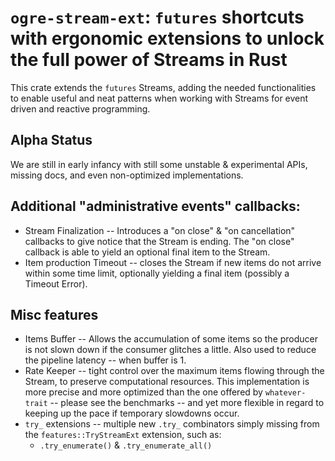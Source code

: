 # `ogre-stream-ext`: `futures` shortcuts with ergonomic extensions to unlock the full power of Streams in Rust

This crate extends the `futures` Streams, adding the needed functionalities to enable useful and neat patterns when working with Streams for
event driven and reactive programming.


## Alpha Status
We are still in early infancy with still some unstable & experimental APIs, missing docs, and even non-optimized implementations.


## Additional "administrative events" callbacks:
 * Stream Finalization -- Introduces a "on close" & "on cancellation" callbacks to give notice that the Stream is ending.
                          The "on close" callback is able to yield an optional final item to the Stream.
 * Item production Timeout -- closes the Stream if new items do not arrive within some time limit, optionally yielding a final item
                              (possibly a Timeout Error).

## Misc features
 * Items Buffer -- Allows the accumulation of some items so the producer is not slown down if the consumer glitches a little.
                   Also used to reduce the pipeline latency -- when buffer is 1.
 * Rate Keeper -- tight control over the maximum items flowing through the Stream, to preserve computational resources.
                  This implementation is more precise and more optimized than the one offered by `whatever-trait` --
                  please see the benchmarks -- and yet more flexible in regard to keeping up the pace if temporary slowdowns occur.
 * `try_` extensions -- multiple new `.try_` combinators simply missing from the `features::TryStreamExt` extension, such as:
   * `.try_enumerate()` & `.try_enumerate_all()`